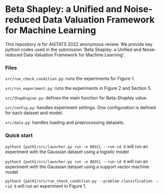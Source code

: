 # Beta Shapley: a Unified and Noise-reduced Data Valuation Framework for Machine Learning

This repository is for AISTATS 2022 anonymous review. We provide key python codes used in the submission 'Beta Shapley: a Unified and Noise-reduced Data Valuation Framework for Machine Learning'. 

### Files

`src/run_check_condition.py`: runs the experiments for Figure 1.

`src/run_experiment.py`: runs the experiments in Figure 2 and Section 5.

`src/ShapEngine.py`: defines the main function for Beta-Shapley value.

`src/config.py`: handles experiment settings. One configuration is defined for each dataset and model.

`src/data.py`: handles loading and preprocessing datasets.

### Quick start

`python3 {path}/src/launcher.py run -e 001CL --run-id 0` will run an experiment with the Gaussian dataset using a logistic model

`python3 {path}/src/launcher.py run -e 003CL --run-id 0` will run an experiment with the Gaussian dataset using a support vector machine model

`python3 {path}/src/run_check_condition.py --problem classification --rid 0` will run an experiment in Figure 1.